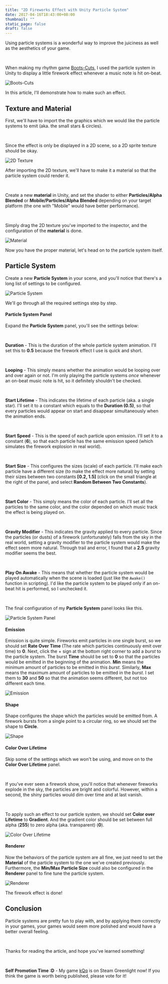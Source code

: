 ```yaml
---
title: "2D Fireworks Effect with Unity Particle System"
date: 2017-04-16T18:43:00+08:00
thumbnail: ""
static_page: false
draft: false
---
```

Using particle systems is a wonderful way to improve the juiciness as well as the aesthetics of your game.

<br />

When making my rhythm game [Boots-Cuts](/boots-cuts), I used the particle system in Unity to display a little firework effect whenever a music note is hit on-beat.

![Boots-Cuts](http://i.imgur.com/z0v876s.gif)

In this article, I'll demonstrate how to make such an effect.

## Texture and Material
First, we'll have to import the the graphics which we would like the particle systems to emit (aka. the small stars & circles).

<br />

Since the effect is only be displayed in a 2D scene, so a 2D sprite texture should be okay.

![2D Texture](/posts/2d-fireworks-effect-with-unity-particle-system/2d-texture.png)

After importing the 2D texture, we'll have to make it a material so that the particle system could render it.

<br />

Create a new **material** in Unity, and set the shader to either **Particles/Alpha Blended** or **Mobile/Particles/Alpha Blended** depending on your target platform (the one with "Mobile" would have better performance).

<br />

Simply drag the 2D texture you've imported to the inspector, and the configuration of the **material** is done.

![Material](/posts/2d-fireworks-effect-with-unity-particle-system/material.png)

Now you have the proper material, let's head on to the particle system itself.

## Particle System
Create a new **Particle System** in your scene, and you'll notice that there's a long list of settings to be configured.

![Particle System](/posts/2d-fireworks-effect-with-unity-particle-system/particle-system.png)

We'll go through all the required settings step by step.

#### Particle System Panel
Expand the **Particle System** panel, you'll see the settings below:

<br />

**Duration** - This is the duration of the whole particle system animation. I'll set this to **0.5** because the firework effect I use is quick and short.

<br />

**Looping** - This simply means whether the animation would be looping over and over again or not. I'm only playing the particle systems *once* whenever an on-beat music note is hit, so it definitely shouldn't be checked.

<br />

**Start Lifetime** - This indicates the lifetime of each particle (aka. a single star). I'll set it to a constant which equals to the **Duration (0.5)**, so that every particles would appear on start and disappear simultaneously when the animation ends.

<br />

**Start Speed** - This is the speed of each particle upon emission. I'll set it to a constant (**6**), so that each particle has the same emission speed (which simulates the firework explosion in real world).

<br />

**Start Size** - This configures the sizes (scale) of each particle. I'll make each particle have a different size (to make the effect more natural) by setting their sizes between two constants **[0.2, 1.5]** (click on the small triangle at the right of the panel, and select **Random Between Two Constants**).

<br />

**Start Color** - This simply means the color of each particle. I'll set all the particles to the same color, and the color depended on which music track the effect is being played on.

<br />

**Gravity Modifier** - This indicates the gravity applied to every particle. Since the particles (or dusts) of a firework (unfortunately) falls from the sky in the real world, setting a gravity modifier to the particle system would make the effect seem more natural. Through trail and error, I found that a **2.5** gravity modifier seems the best.

<br />

**Play On Awake** - This means that whether the particle system would be played automatically when the scene is loaded (just like the `Awake()` function in scripting). I'd like the particle system to be played only if an on-beat hit is performed, so I unchecked it.

<br />

The final configuration of my **Particle System** panel looks like this.

![Particle System Panel](/posts/2d-fireworks-effect-with-unity-particle-system/particle-system-panel.png)

#### Emission
Emission is quite simple. Fireworks emit particles in one single burst, so we should set **Rate Over Time** (The rate which particles continuously emit over time) to **0**. Next, click the + sign at the bottom right corner to add a *burst* to the particle system. The burst **Time** should be set to **0** so that the particles would be emitted in the beginning of the animation. **Min** means the minimum amount of particles to be emitted in this *burst*. Similarly, **Max** means the maximum amount of particles to be emitted in the *burst*. I set them to **30** and **50** so that the animation seems different, but not too different each time.

![Emission](/posts/2d-fireworks-effect-with-unity-particle-system/emission.png)

#### Shape
Shape configures the shape which the particles would be emitted from. A firework bursts from a single point to a circular ring, so we should set the shape to **Circle**.

![Shape](/posts/2d-fireworks-effect-with-unity-particle-system/shape.png)

#### Color Over Lifetime
Skip some of the settings which we won't be using, and move on to the **Color Over Lifetime** panel.

<br />

If you've ever seen a firework show, you'll notice that whenever fireworks explode in the sky, the particles are bright and colorful. However, within a second, the shiny particles would dim over time and at last vanish.

<br />

To apply such an effect to our particle system, we should set **Color over Lifetime** to **Gradient**. And the gradient color should be set between full alpha (**255**) to zero alpha (aka. transparent) (**0**).

![Color Over Lifetime](/posts/2d-fireworks-effect-with-unity-particle-system/color-over-time.png)

#### Renderer
Now the behaviors of the particle system are all fine, we just need to set the **Material** of the particle system to the one we've created previously. Furthermore, the **Min/Max Particle Size** could also be configured in the **Renderer** panel to fine tune the particle system.

![Renderer](/posts/2d-fireworks-effect-with-unity-particle-system/renderer.png)

The firework effect is done!

## Conclusion
Particle systems are pretty fun to play with, and by applying them correctly in your games, your games would seem more polished and would have a better overall feeling.

<br />

Thanks for reading the article, and hope you've learned something!

<br />

**Self Promotion Time :D** - My game [kQq](http://steamcommunity.com/sharedfiles/filedetails/?id=883429236) is on Steam Greenlight now! If you think the game is worth being published, please vote for it!